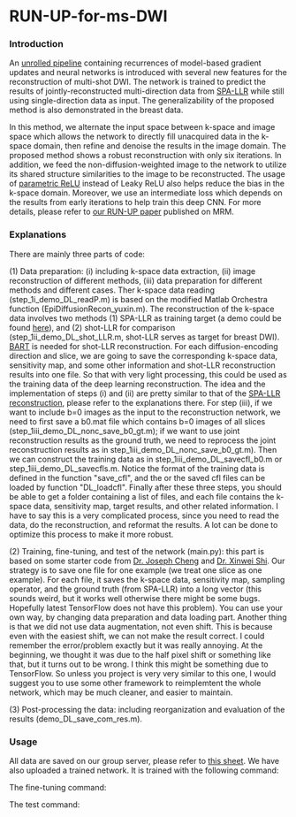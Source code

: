 # RUN-UP-for-ms-DWI

### Introduction
An [unrolled pipeline](https://arxiv.org/abs/1705.08041) containing recurrences of model-based gradient updates and neural networks is introduced with several new features for the reconstruction of multi-shot DWI. The network is trained to predict the results of jointly-reconstructed multi-direction data from [SPA-LLR](https://onlinelibrary.wiley.com/doi/full/10.1002/mrm.28025) while still using single-direction data as input. The generalizability of the proposed method is also demonstrated in the breast data. 

In this method, we alternate the input space between k-space and image space which allows the network to directly fill unacquired data in the k-space domain, then refine and denoise the results in the image domain. The proposed method shows a robust reconstruction with only six iterations. In addition, we feed the non-diffusion-weighted image to the network to utilize its shared structure similarities to the image to be reconstructed. The usage of [parametric ReLU](https://www.cv-foundation.org/openaccess/content_iccv_2015/papers/He_Delving_Deep_into_ICCV_2015_paper.pdf) instead of Leaky ReLU also helps reduce the bias in the k-space domain. Moreover, we use an intermediate loss which depends on the results from early iterations to help train this deep CNN. For more details, please refer to [our RUN-UP paper]() published on MRM.

### Explanations 
There are mainly three parts of code:

(1) Data preparation: (i) including k-space data extraction, (ii) image reconstruction of different methods, (iii) data preparation for different methods and different cases. Ther k-space data reading (step_1i_demo_DL_readP.m) is based on the modified Matlab Orchestra function (EpiDiffusionRecon_yuxin.m). The reconstruction of the k-space data involves two methods (1) SPA-LLR as training target (a demo could be found [here](https://github.com/yuxinhu/SPA-LLR)), and (2) shot-LLR for comparison (step_1ii_demo_DL_shot_LLR.m, shot-LLR serves as target for breast DWI). [BART](https://mrirecon.github.io/bart/) is needed for shot-LLR reconstruction. For each diffusion-encoding direction and slice, we are going to save the corresponding k-space data, sensitivity map, and some other information and shot-LLR reconstruction results into one file. So that with very light processing, this could be used as the training data of the deep learning reconstruction. The idea and the implementation of steps (i) and (ii) are pretty similar to that of the [SPA-LLR reconstruction](https://github.com/yuxinhu/SPA-LLR), please refer to the explanations there. For step (iii), if we want to include b=0 images as the input to the reconstruction network, we need to first save a b0.mat file which contains b=0 images of all slices (step_1iii_demo_DL_nonc_save_b0_gt.m); if we want to use joint reconstruction results as the ground truth, we need to reprocess the joint reconstruction results as in step_1iii_demo_DL_nonc_save_b0_gt.m). Then we can construct the training data as in step_1iii_demo_DL_savecfl_b0.m or step_1iii_demo_DL_savecfls.m. Notice the format of the training data is defined in the function "save_cfl", and the or the saved cfl files can be loaded by function "DL_loadcfl". Finally after these three steps, you should be able to get a folder containing a list of files, and each file contains the k-space data, sensitivity map, target results, and other related information. I have to say this is a very complicated process, since you need to read the data, do the reconstruction, and reformat the results. A lot can be done to optimize this process to make it more robust.

(2) Training, fine-tuning, and test of the network (main.py): this part is based on some starter code from [Dr. Joseph Cheng](http://mrsrl.stanford.edu/~jycheng/) and [Dr. Xinwei Shi](http://stanford.edu/~xinweis/). Our strategy is to save one file for one example (we treat one slice as one example). For each file, it saves the k-space data, sensitivity map, sampling operator, and the ground truth (from SPA-LLR) into a long vector (this sounds weird, but it works well otherwise there might be some bugs. Hopefully latest TensorFlow does not have this problem). You can use your own way, by changing data preparation and data loading part. Another thing is that we did not use data augmentation, not even shift. This is because even with the easiest shift, we can not make the result correct. I could remember the error/problem exactly but it was really annoying. At the beginning, we thought it was due to the half pixel shift or something like that, but it turns out to be wrong. I think this might be something due to TensorFlow. So unless you project is very very similar to this one, I would suggest you to use some other framework to reimplemtent the whole network, which may be much cleaner, and easier to maintain.

(3) Post-processing the data: including reorganization and evaluation of the results (demo_DL_save_com_res.m).

### Usage
All data are saved on our group server, please refer to [this sheet](). We have also uploaded a trained network. It is trained with the following command:

The fine-tuning command:

The test command:










